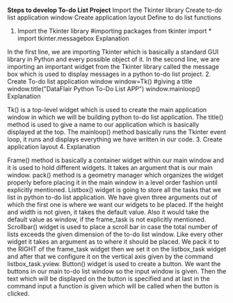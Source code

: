 **Steps to develop To-do List Project**
Import the Tkinter library
Create to-do list application window
Create application layout
Define to do list functions
1. Import the Tkinter library
#importing packages 
from  tkinter import * 
import tkinter.messagebox
Explanation

In the first line, we are importing Tkinter which is basically a standard GUI library in Python and every possible object of it.
In the second line, we are importing an important widget from the Tkinter library called the message box which is used to display messages in a python to-do list project.
2. Create To-do list application window
window=Tk()
#giving a title
window.title("DataFlair Python To-Do List APP")
window.mainloop()
Explanation

Tk() is a top-level widget which is used to create the main application window in which we will be building python to-do list application.
The title() method is used to give a name to our application which is basically displayed at the top.
The mainloop() method basically runs the Tkinter event loop, it runs and displays everything we have written in our code.
3. Create application layout
4. Explanation

Frame() method is basically a container widget within our main window and it is used to hold different widgets. It takes an argument that is our main window.
pack() method is a geometry manager which organizes the widget properly before placing it in the main window in a level order fashion until explicitly mentioned.
Listbox() widget is going to store all the tasks that we list in python to-do list application. We have given three arguments out of which the first one is where we want our widgets to be placed. If the height and width is not given, it takes the default value. Also it would take the default value as window, if the frame_task is not explicitly mentioned.
Scrollbar() widget is used to place a scroll bar in case the total number of lists exceeds the given dimension of the to-do list window. Like every other widget it takes an argument as to where it should be placed. We pack it to the RIGHT of the frame_task widget then we set it on the listbox_task widget and after that we configure it on the vertical axis given by the command listbox_task.yview.
Button() widget is used to create a button. We want the buttons in our main to-do list window so the input window is given. Then the text which will be displayed on the button is specified and at last in the command input a function is given which will be called when the button is clicked.
